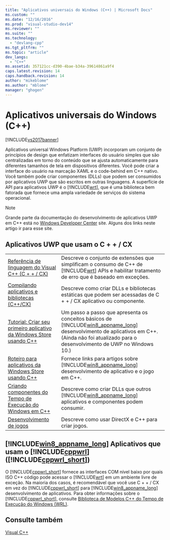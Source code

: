 ```yaml
---
title: "Aplicativos universais do Windows (C++) | Microsoft Docs"
ms.custom: ""
ms.date: "12/16/2016"
ms.prod: "visual-studio-dev14"
ms.reviewer: ""
ms.suite: ""
ms.technology: 
  - "devlang-cpp"
ms.tgt_pltfrm: ""
ms.topic: "article"
dev_langs: 
  - "C++"
ms.assetid: 357121cc-d390-4bae-b34a-39614861a9f4
caps.latest.revision: 14
caps.handback.revision: 14
author: "mikeblome"
ms.author: "mblome"
manager: "ghogen"
---
```

# Aplicativos universais do Windows (C++)
[!INCLUDE[vs2017banner](../assembler/inline/includes/vs2017banner.md)]

Aplicativos universal Windows Platform \(UWP\) incorporam um conjunto de princípios de design que enfatizam interfaces do usuário simples que são centralizadas em torno do conteúdo que se ajusta automaticamente para diferentes tamanhos de tela em dispositivos diferentes. Você pode criar a interface do usuário na marcação XAML e o code\-behind em C\+\+ nativo. Você também pode criar componentes \(DLLs\) que podem ser consumidos por aplicativos UWP que são escritos em outras linguagens. A superfície de API para aplicativos UWP é o [!INCLUDE[wrt](../atl/reference/includes/wrt_md.md)], que é uma biblioteca bem fatorada que fornece uma ampla variedade de serviços do sistema operacional.  
  
> [!NOTE]
>  Grande parte da documentação do desenvolvimento de aplicativos UWP em C\+\+ está no [Windows Developer Center](http://go.microsoft.com/fwlink/p/?LinkId=255563) site. Alguns dos links neste artigo ir para esse site.  
  
## Aplicativos UWP que usam o C \+ \+ \/ CX  
  
|||  
|-|-|  
|[Referência de linguagem do Visual C\+\+ \(C \+ \+ \/ CX\)](http://go.microsoft.com/fwlink/p/?LinkId=255561)|Descreve o conjunto de extensões que simplificam o consumo de C\+\+ de [!INCLUDE[wrt](../atl/reference/includes/wrt_md.md)] APIs e habilitar tratamento de erro que é baseado em exceções.|  
|[Compilando aplicativos e bibliotecas \(C\+\+\/CX\)](http://go.microsoft.com/fwlink/p/?LinkId=264858)|Descreve como criar DLLs e bibliotecas estáticas que podem ser acessadas de C \+ \+ \/ CX aplicativo ou componente.|  
|[Tutorial: Criar seu primeiro aplicativo da Windows Store usando C\+\+](http://go.microsoft.com/fwlink/p/?LinkId=255556)|Um passo a passo que apresenta os conceitos básicos de [!INCLUDE[win8_appname_long](../build/includes/win8_appname_long_md.md)] desenvolvimento de aplicativos em C\+\+. \(Ainda não foi atualizado para o desenvolvimento de UWP no Windows 10.\)|  
|[Roteiro para aplicativos da Windows Store usando C\+\+](http://go.microsoft.com/fwlink/p/?LinkId=255553)|Fornece links para artigos sobre [!INCLUDE[win8_appname_long](../build/includes/win8_appname_long_md.md)] desenvolvimento de aplicativo e o jogo em C\+\+.|  
|[Criando componentes do Tempo de Execução do Windows em C\+\+](http://go.microsoft.com/fwlink/p/?LinkId=255559)|Descreve como criar DLLs que outros [!INCLUDE[win8_appname_long](../build/includes/win8_appname_long_md.md)] aplicativos e componentes podem consumir.|  
|[Desenvolvimento de jogos](http://go.microsoft.com/fwlink/p/?LinkId=255554)|Descreve como usar DirectX e C\+\+ para criar jogos.|  
  
## [!INCLUDE[win8_appname_long](../build/includes/win8_appname_long_md.md)] Aplicativos que usam o [!INCLUDE[cppwrl](../windows/includes/cppwrl_md.md)] \([!INCLUDE[cppwrl_short](../windows/includes/cppwrl_short_md.md)]\)  
 O [!INCLUDE[cppwrl_short](../windows/includes/cppwrl_short_md.md)] fornece as interfaces COM nível baixo por quais ISO C\+\+ código pode acessar o [!INCLUDE[wrt](../atl/reference/includes/wrt_md.md)] em um ambiente livre de exceção. Na maioria dos casos, é recomendável que você use C \+ \+ \/ CX em vez do [!INCLUDE[cppwrl_short](../windows/includes/cppwrl_short_md.md)] para [!INCLUDE[win8_appname_long](../build/includes/win8_appname_long_md.md)] desenvolvimento de aplicativos. Para obter informações sobre o [!INCLUDE[cppwrl_short](../windows/includes/cppwrl_short_md.md)], consulte [Biblioteca de Modelos C\+\+ do Tempo de Execução do Windows \(WRL\)](../Topic/Windows%20Runtime%20C++%20Template%20Library%20\(WRL\).md).  
  
## Consulte também  
 [Visual C\+\+](../top/visual-cpp-in-visual-studio-2015.md)